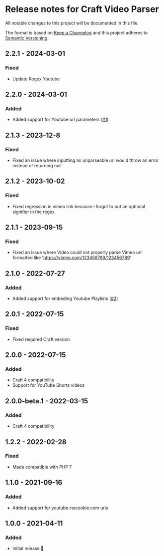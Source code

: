 # Release notes for Craft Video Parser

All notable changes to this project will be documented in this file.

The format is based on [Keep a Changelog](http://keepachangelog.com/) and this project adheres to [Semantic Versioning](http://semver.org/).

## 2.2.1 - 2024-03-01
### Fixed
- Update Regex Youtube

## 2.2.0 - 2024-03-01
### Added
- Added support for Youtube url parameters ([#1](https://github.com/statikbe/craft-video-parser/issues/1))


## 2.1.3 - 2023-12-8
### Fixed
- Fixed an issue where inputting an unparseable url would throw an error instead of returning null

## 2.1.2 - 2023-10-02
### Fixed
- Fixed regression in vimeo link because i forgot to put an optional signifier in the regex

## 2.1.1 - 2023-09-15
### Fixed
- Fixed an issue where Video could not properly parse Vimeo url formatted like 'https://vimeo.com/123456789/123456789'

## 2.1.0 - 2022-07-27
### Added
- Added support for embeding Youtube Playlists ([#2](https://github.com/statikbe/craft-video-parser/issues/2))


## 2.0.1 - 2022-07-15
### Fixed
- Fixed required Craft version

## 2.0.0 - 2022-07-15
### Added
- Craft 4 compatibility
- Support for YouTube Shorts videos


## 2.0.0-beta.1 - 2022-03-15
### Added
- Craft 4 compatibility

## 1.2.2 - 2022-02-28
### Fixed
- Made compatible with PHP 7

## 1.1.0 - 2021-09-16
### Added
- Added support for youtube-nocookie.com urls

## 1.0.0 - 2021-04-11
### Added
- Initial release 🎉
